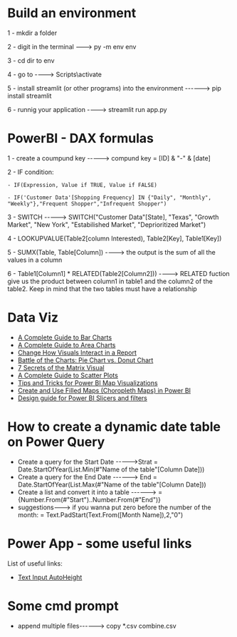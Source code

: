 # Build an environment

1 - mkdir a folder

2 - digit in the terminal ---> py -m env env

3 - cd dir to env

4 - go to ----> Scripts\activate

5 - install streamlit (or other programs) into the environment ------> pip install streamlit

6 - runnig your application ----> streamlit run app.py

# PowerBI - DAX formulas

1 - create a coumpund key -----> compund key = [ID] & "-" & [date]

2 - IF condition:

    - IF(Expression, Value if TRUE, Value if FALSE)
    
    - IF('Customer Data'[Shopping Frequency] IN {"Daily", "Monthly", "Weekly"},"Frequent Shopper","Infrequent Shopper")
    
3 - SWITCH -----> SWITCH("Customer Data"[State], "Texas", "Growth Market", "New York", "Estabilished Market", "Deprioritized Market")

4 - LOOKUPVALUE(Table2[column Interested), Table2[Key], Table1[Key])

5 - SUMX(Table, Table[Column]) ----> the output is the sum of all the values in a column

6 - Table1[Column1] * RELATED(Table2[Column2])) ----> RELATED fuction give us the product between column1 in table1 and the column2 of the table2. Keep in mind that the two tables must have a relationship 

# Data Viz
- [A Complete Guide to Bar Charts](https://chartio.com/learn/charts/bar-chart-complete-guide/)
- [A Complete Guide to Area Charts](https://chartio.com/learn/charts/area-chart-complete-guide/)
- [Change How Visuals Interact in a Report](https://docs.microsoft.com/en-us/power-bi/create-reports/service-reports-visual-interactions)
- [Battle of the Charts: Pie Chart vs. Donut Chart](https://www.beautiful.ai/blog/battle-of-the-charts-pie-chart-vs-donut-chart)
- [7 Secrets of the Matrix Visual](https://www.burningsuit.co.uk/7-secrets-of-the-matrix-visual/)
- [A Complete Guide to Scatter Plots](https://chartio.com/learn/charts/what-is-a-scatter-plot/)
- [Tips and Tricks for Power BI Map Visualizations](https://docs.microsoft.com/en-us/power-bi/visuals/power-bi-map-tips-and-tricks)
- [Create and Use Filled Maps (Choropleth Maps) in Power BI](https://docs.microsoft.com/en-us/power-bi/visuals/power-bi-visualization-filled-maps-choropleths)
- [Design guide for Power BI Slicers and filters](https://okviz.com/blog/design-guide-for-power-bi-slicers-and-filters/)

# How to create a dynamic date table on Power Query

- Create a query for the Start Date ----->Strat = Date.StartOfYear(List.Min(#"Name of the table"[Column Date]))
- Create a query for the End Date ------> End = Date.StartOfYear(List.Max(#"Name of the table"[Column Date]))
- Create a list and convert it into a table ------> ={Number.From(#"Start")..Number.From(#"End")}
- suggestions---> if you wanna put zero before the number of the month: = Text.PadStart(Text.From([Month Name]),2,"0")

# Power App - some useful links

List of useful links:

- [Text Input AutoHeight](https://www.youtube.com/watch?v=Rh20he80OLA)

# Some cmd prompt

- append multiple files------> copy *.csv combine.csv
                
        
       
